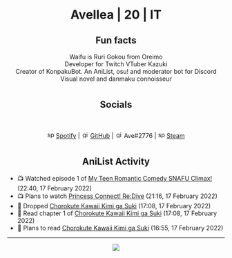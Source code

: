 <h1 align="center">
Avellea | 20 | IT
</h1>



<h2 align="center">
Fun facts
</h2>

<p align="center">
Waifu is Ruri Gokou from Oreimo<br>
Developer for Twitch VTuber Kazuki<br>
Creator of KonpakuBot. An AniList, osu! and moderator bot for Discord<br>
Visual novel and danmaku connoisseur
</p>

<h1>
<h2 align="center">Socials</h2>
<br>
<p align="center">
<img src="https://open.scdn.co/cdn/images/favicon.5cb2bd30.ico" alt="spotify logo" width="16"> <a href="https://open.spotify.com/user/2r8tkjt7qlh7uo7k06z43t63a">Spotify</a> | <img src="https://github.com/fluidicon.png" alt="github logo" width="16"> <a href="https://github.com/Avellea">GitHub</a> | <img src="https://i.imgur.com/ywxedYu.png" alt="github logo" width="16"> Ave#2776 | <img src="https://store.steampowered.com/favicon.ico" alt="spotify logo" width="16"> <a href="https://steamcommunity.com/id/Avellea/">Steam</a>
</p>
<h1>

<h2 align="center">AniList Activity</h2>

<!-- ANILIST_ACTIVITY:start -->

-   📺 Watched episode 1 of [My Teen Romantic Comedy SNAFU Climax!](https://anilist.co/anime/108489) (22:40, 17 February 2022)
-   📺 Plans to watch [Princess Connect! Re:Dive](https://anilist.co/anime/107871) (21:16, 17 February 2022)
-   📖 Dropped [Chorokute Kawaii Kimi ga Suki](https://anilist.co/manga/132945) (17:08, 17 February 2022)
-   📖 Read chapter 1 of [Chorokute Kawaii Kimi ga Suki](https://anilist.co/manga/132945) (17:08, 17 February 2022)
-   📖 Plans to read [Chorokute Kawaii Kimi ga Suki](https://anilist.co/manga/132945) (16:55, 17 February 2022)

<!-- ANILIST_ACTIVITY:end -->


---



<p align="center">
<img src="https://i.pinimg.com/originals/5f/95/04/5f9504eb5a7d27ec7a6121b9e9aa48b3.gif">
<p>

